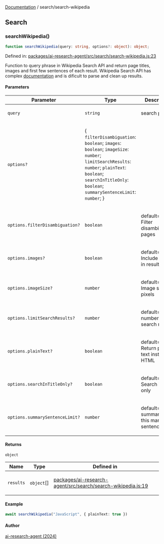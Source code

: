 [Documentation](../modules.md) / search/search-wikipedia

## Search

### searchWikipedia()

```ts
function searchWikipedia(query: string, options?: object): object;
```

Defined in: [packages/ai-research-agent/src/search/search-wikipedia.js:23](https://github.com/vtempest/ai-research-agent/tree/master/packages/ai-research-agent/src/search/search-wikipedia.js#L23)

Function to query phrase in Wikipedia Search API and return 
page titles, images and first few sentences of each result. 
 Wikipedia Search API  has complex [documentation](https://www.mediawiki.org/wiki/API:Opensearch)
and is dificult to parse and clean up results.

#### Parameters

<table>
<thead>
<tr>
<th>Parameter</th>
<th>Type</th>
<th>Description</th>
</tr>
</thead>
<tbody>
<tr>
<td>

`query`

</td>
<td>

`string`

</td>
<td>

search phrase

</td>
</tr>
<tr>
<td>

`options?`

</td>
<td>

\{ `filterDisambiguation`: `boolean`; `images`: `boolean`; `imageSize`: `number`; `limitSearchResults`: `number`; `plainText`: `boolean`; `searchInTitleOnly`: `boolean`; `summarySentenceLimit`: `number`; \}

</td>
<td>

</td>
</tr>
<tr>
<td>

`options.filterDisambiguation?`

</td>
<td>

`boolean`

</td>
<td>

default=true Filter disambiguation pages

</td>
</tr>
<tr>
<td>

`options.images?`

</td>
<td>

`boolean`

</td>
<td>

default=true Include image in results

</td>
</tr>
<tr>
<td>

`options.imageSize?`

</td>
<td>

`number`

</td>
<td>

default=200 Image size in pixels

</td>
</tr>
<tr>
<td>

`options.limitSearchResults?`

</td>
<td>

`number`

</td>
<td>

default=1 Limit number of search results

</td>
</tr>
<tr>
<td>

`options.plainText?`

</td>
<td>

`boolean`

</td>
<td>

default=false Return plain text instead of HTML

</td>
</tr>
<tr>
<td>

`options.searchInTitleOnly?`

</td>
<td>

`boolean`

</td>
<td>

default=false Search in title only

</td>
</tr>
<tr>
<td>

`options.summarySentenceLimit?`

</td>
<td>

`number`

</td>
<td>

default=3 Limit summary to this many sentences

</td>
</tr>
</tbody>
</table>

#### Returns

`object`

<table>
<thead>
<tr>
<th>Name</th>
<th>Type</th>
<th>Defined in</th>
</tr>
</thead>
<tbody>
<tr>
<td>

`results`

</td>
<td>

`object`[]

</td>
<td>

[packages/ai-research-agent/src/search/search-wikipedia.js:19](https://github.com/vtempest/ai-research-agent/tree/master/packages/ai-research-agent/src/search/search-wikipedia.js#L19)

</td>
</tr>
</tbody>
</table>

#### Example

```ts
await searchWikipedia("JavaScript", { plainText: true })
```

#### Author

[ai-research-agent (2024)](https://airesearch.js.org)

